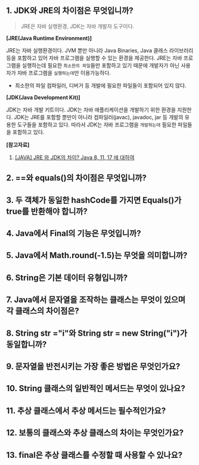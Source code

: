 ## 1. JDK와 JRE의 차이점은 무엇입니까?

> JRE은 자바 실행환경, JDK는 자바 개발자 도구이다.

**[JRE(Java Runtime Environment)]**

JRE는 자바 실행환경이다. JVM 뿐만 아니라 Java Binaries, Java 클래스 라이브러리 등을 포함하고 있어 자바 프로그램을 실행할 수 있는 환경을 제공한다. JRE는 자바 프로그램을 실행하는데 필요한 `최소한의 파일`들만 포함하고 있기 때문에 개발자가 아닌 사용자가 자바 프로그램을 `실행하는데`만 이용가능하다.

- 최소한의 파일 
  컴파일러, 디버거 등 개발에 필요한 파일들이 포함되어 있지 않다.

**[JDK(Java Development Kit)]**

JDK는 자바 개발 키트이다. JDK는 자바 애플리케이션을 개발하기 위한 환경을 지원한다. JDK는 JRE를 포함할 뿐만이 아니라 컴파일러(javac), javadoc, jar 등 개발의 유용한 도구들을 포함하고 있다. 따라서 JDK는 자바 프로그램을 `개발하는데` 필요한 파일들을 포함하고 있다.

**[참고자료]**
1. [[JAVA] JRE 와 JDK의 차이? Java 8, 11, 17 에 대하여](https://code-lab1.tistory.com/253)

## 2. ==와 equals()의 차이점은 무엇입니까?

## 3. 두 객체가 동일한 hashCode를 가지면 Equals()가 true를 반환해야 합니까?

## 4. Java에서 Final의 기능은 무엇입니까?

## 5. Java에서 Math.round(-1.5)는 무엇을 의미합니까?

## 6. String은 기본 데이터 유형입니까?

## 7. Java에서 문자열을 조작하는 클래스는 무엇이 있으며 각 클래스의 차이점은?

## 8. String str ="i"와 String str = new String("i")가 동일합니까?

## 9. 문자열을 반전시키는 가장 좋은 방법은 무엇인가요?

## 10. String 클래스의 일반적인 메서드는 무엇이 있나요?

## 11. 추상 클래스에서 추상 메서드는 필수적인가요?

## 12. 보통의 클래스와 추상 클래스의 차이는 무엇인가요?

## 13. final은 추상 클래스를 수정할 때 사용할 수 있나요?
